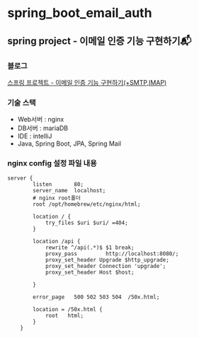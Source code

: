 # spring_boot_email_auth
## spring project - 이메일 인증 기능 구현하기📬

### 블로그
[스프링 프로젝트 - 이메일 인증 기능 구현하기(+SMTP,IMAP)](https://shinebyul.tistory.com/59)

### 기술 스택
- Web서버 : nginx
- DB서버 : mariaDB
- IDE : intelliJ
- Java, Spring Boot, JPA, Spring Mail

### nginx config 설정 파일 내용
```
server {
        listen       80;
        server_name  localhost;
        # nginx root폴더
        root /opt/homebrew/etc/nginx/html;

        location / {
            try_files $uri $uri/ =404; 
        }

        location /api {
            rewrite ^/api(.*)$ $1 break;
            proxy_pass         http://localhost:8080/; 
            proxy_set_header Upgrade $http_upgrade;
            proxy_set_header Connection 'upgrade';
            proxy_set_header Host $host;

        }

        error_page   500 502 503 504  /50x.html;

        location = /50x.html {
            root   html;
        }
    }
```

